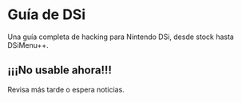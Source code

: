 # Guía de DSi
Una guía completa de hacking para Nintendo DSi, desde stock hasta DSiMenu++.

## ¡¡¡No usable ahora!!!
Revisa más tarde o espera noticias.
